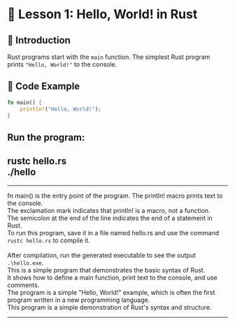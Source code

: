 # 🦀 Lesson 1: Hello, World! in Rust

## 📖 Introduction
Rust programs start with the `main` function. The simplest Rust program prints `"Hello, World!"` to the console.

## 📝 Code Example
```rust
fn main() {
    println!("Hello, World!");
}
```
##  Run the program:

rustc hello.rs <br>
./hello
---
---
 fn main() is the entry point of the program. The println! macro prints text to the console.<br>
 The exclamation mark indicates that println! is a macro, not a function.<br>
 The semicolon at the end of the line indicates the end of a statement in Rust.<br>
 To run this program, save it in a file named hello.rs and use the command `rustc hello.rs` to compile it.<br>   
 After compilation, run the generated executable to see the output `.\hello.exe`. <br>
 This is a simple program that demonstrates the basic syntax of Rust.<br>
 It shows how to define a main function, print text to the console, and use comments. <br>
 The program is a simple "Hello, World!" example, which is often the first program written in a new programming language.<br>
 This program is a simple demonstration of Rust's syntax and structure.<br>

---